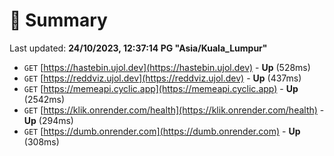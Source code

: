 # 📖 Summary
Last updated: **24/10/2023, 12:37:14 PG "Asia/Kuala_Lumpur"**

- `GET` [https://hastebin.ujol.dev](https://hastebin.ujol.dev) - **Up** (528ms)
- `GET` [https://reddviz.ujol.dev](https://reddviz.ujol.dev) - **Up** (437ms)
- `GET` [https://memeapi.cyclic.app](https://memeapi.cyclic.app) - **Up** (2542ms)
- `GET` [https://klik.onrender.com/health](https://klik.onrender.com/health) - **Up** (294ms)
- `GET` [https://dumb.onrender.com](https://dumb.onrender.com) - **Up** (308ms)
